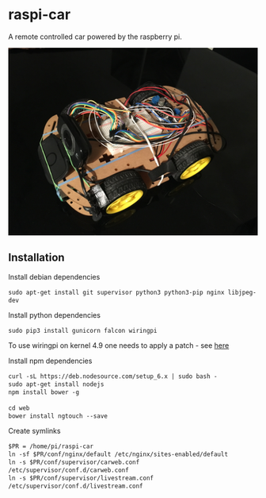 # raspi-car

A remote controlled car powered by the raspberry pi.

![the car](car.JPG)

## Installation

Install debian dependencies

    sudo apt-get install git supervisor python3 python3-pip nginx libjpeg-dev

Install python dependencies

    sudo pip3 install gunicorn falcon wiringpi

To use wiringpi on kernel 4.9 one needs to apply a patch - see [here](https://github.com/WiringPi/WiringPi-Python/issues/47)

Install npm dependencies

    curl -sL https://deb.nodesource.com/setup_6.x | sudo bash -
    sudo apt-get install nodejs
    npm install bower -g
    
    cd web
    bower install ngtouch --save

Create symlinks

    $PR = /home/pi/raspi-car
    ln -sf $PR/conf/nginx/default /etc/nginx/sites-enabled/default
    ln -s $PR/conf/supervisor/carweb.conf /etc/supervisor/conf.d/carweb.conf
    ln -s $PR/conf/supervisor/livestream.conf /etc/supervisor/conf.d/livestream.conf